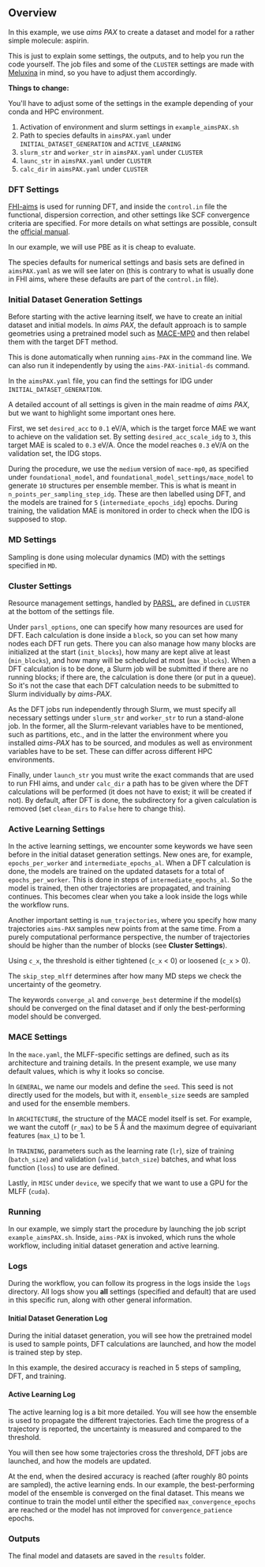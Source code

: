 ## Overview

In this example, we use *aims PAX* to create a dataset and model for a rather simple molecule: aspirin.

This is just to explain some settings, the outputs, and to help you run the code yourself. The job files and some of the `CLUSTER` settings are made with [Meluxina](https://docs.lxp.lu/) in mind, so you have to adjust them accordingly.

**Things to change:**

You'll have to adjust some of the settings in the example depending of your conda and HPC environment.

1. Activation of environment and slurm settings in `example_aimsPAX.sh`
2. Path to species defaults in `aimsPAX.yaml` under `INITIAL_DATASET_GENERATION` and `ACTIVE_LEARNING`
3. `slurm_str` and `worker_str` in `aimsPAX.yaml` under `CLUSTER`
4. `launc_str` in `aimsPAX.yaml` under `CLUSTER`
5. `calc_dir` in `aimsPAX.yaml` under `CLUSTER`

### DFT Settings
[FHI-aims](https://fhi-aims.org/) is used for running DFT, and inside the `control.in` file the functional, dispersion correction, and other settings like SCF convergence criteria are specified. For more details on what settings are possible, consult the [official manual](https://fhi-aims.org/uploads/documents/FHI-aims.250320_1.pdf).

In our example, we will use PBE as it is cheap to evaluate.

The species defaults for numerical settings and basis sets are defined in `aimsPAX.yaml` as we will see later on (this is contrary to what is usually done in FHI aims, where these defaults are part of the `control.in` file).

### Initial Dataset Generation Settings

Before starting with the active learning itself, we have to create an initial dataset and initial models. In *aims PAX*, the default approach is to sample geometries using a pretrained model such as [MACE-MP0]() and then relabel them with the target DFT method.

This is done automatically when running `aims-PAX` in the command line. We can also run it independently by using the `aims-PAX-initial-ds` command.

In the `aimsPAX.yaml` file, you can find the settings for IDG under `INITIAL_DATASET_GENERATION`.

A detailed account of all settings is given in the main readme of *aims PAX*, but we want to highlight some important ones here. 

First, we set `desired_acc` to `0.1` eV/A, which is the target force MAE we want to achieve on the validation set. By setting `desired_acc_scale_idg` to `3`, this target MAE is scaled to `0.3` eV/A. Once the model reaches `0.3` eV/A on the validation set, the IDG stops.

During the procedure, we use the `medium` version of `mace-mp0`, as specified under `foundational_model`, and `foundational_model_settings/mace_model` to generate `10` structures per ensemble member. This is what is meant in `n_points_per_sampling_step_idg`. These are then labelled using DFT, and the models are trained for `5` (`intermediate_epochs_idg`) epochs. During training, the validation MAE is monitored in order to check when the IDG is supposed to stop.

### MD Settings

Sampling is done using molecular dynamics (MD) with the settings specified in `MD`.

### Cluster Settings

Resource management settings, handled by [PARSL](), are defined in `CLUSTER` at the bottom of the settings file.

Under `parsl_options`, one can specify how many resources are used for DFT. Each calculation is done inside a `block`, so you can set how many nodes each DFT run gets. There you can also manage how many blocks are initialized at the start (`init_blocks`), how many are kept alive at least (`min_blocks`), and how many will be scheduled at most (`max_blocks`). When a DFT calculation is to be done, a Slurm job will be submitted if there are no running blocks; if there are, the calculation is done there (or put in a queue). So it's not the case that each DFT calculation needs to be submitted to Slurm individually by *aims-PAX*. 

As the DFT jobs run independently through Slurm, we must specify all necessary settings under `slurm_str` and `worker_str` to run a stand-alone job. In the former, all the Slurm-relevant variables have to be mentioned, such as partitions, etc., and in the latter the environment where you installed *aims-PAX* has to be sourced, and modules as well as environment variables have to be set. These can differ across different HPC environments.

Finally, under `launch_str` you must write the exact commands that are used to run FHI aims, and under `calc_dir` a path has to be given where the DFT calculations will be performed (it does not have to exist; it will be created if not). By default, after DFT is done, the subdirectory for a given calculation is removed (set `clean_dirs` to `False` here to change this).

### Active Learning Settings

In the active learning settings, we encounter some keywords we have seen before in the initial dataset generation settings. New ones are, for example, `epochs_per_worker` and `intermediate_epochs_al`. When a DFT calculation is done, the models are trained on the updated datasets for a total of `epochs_per_worker`. This is done in steps of `intermediate_epochs_al`. So the model is trained, then other trajectories are propagated, and training continues. This becomes clear when you take a look inside the logs while the workflow runs.

Another important setting is `num_trajectories`, where you specify how many trajectories `aims-PAX` samples new points from at the same time. From a purely computational performance perspective, the number of trajectories should be higher than the number of blocks (see **Cluster Settings**).

Using `c_x`, the threshold is either tightened (`c_x` < 0) or loosened (`c_x` > 0).

The `skip_step_mlff` determines after how many MD steps we check the uncertainty of the geometry. 

The keywords `converge_al` and `converge_best` determine if the model(s) should be converged on the final dataset and if only the best-performing model should be converged.

### MACE Settings

In the `mace.yaml`, the MLFF-specific settings are defined, such as its architecture and training details. In the present example, we use many default values, which is why it looks so concise. 

In `GENERAL`, we name our models and define the `seed`. This seed is not directly used for the models, but with it, `ensemble_size` seeds are sampled and used for the ensemble members.

In `ARCHITECTURE`, the structure of the MACE model itself is set. For example, we want the cutoff (`r_max`) to be 5 Å and the maximum degree of equivariant features (`max_L`) to be 1.

In `TRAINING`, parameters such as the learning rate (`lr`), size of training (`batch_size`) and validation (`valid_batch_size`) batches, and what loss function (`loss`) to use are defined.

Lastly, in `MISC` under `device`, we specify that we want to use a GPU for the MLFF (`cuda`).

### Running

In our example, we simply start the procedure by launching the job script `example_aimsPAX.sh`. Inside, `aims-PAX` is invoked, which runs the whole workflow, including initial dataset generation and active learning.

### Logs

During the workflow, you can follow its progress in the logs inside the `logs` directory. All logs show you **all** settings (specified and default) that are used in this specific run, along with other general information.

#### Initial Dataset Generation Log

During the initial dataset generation, you will see how the pretrained model is used to sample points, DFT calculations are launched, and how the model is trained step by step.

In this example, the desired accuracy is reached in 5 steps of sampling, DFT, and training.

#### Active Learning Log

The active learning log is a bit more detailed. You will see how the ensemble is used to propagate the different trajectories. Each time the progress of a trajectory is reported, the uncertainty is measured and compared to the threshold.

You will then see how some trajectories cross the threshold, DFT jobs are launched, and how the models are updated.

At the end, when the desired accuracy is reached (after roughly 80 points are sampled), the active learning ends. In our example, the best-performing model of the ensemble is converged on the final dataset. This means we continue to train the model until either the specified `max_convergence_epochs` are reached or the model has not improved for `convergence_patience` epochs.

### Outputs

The final model and datasets are saved in the `results` folder.  
